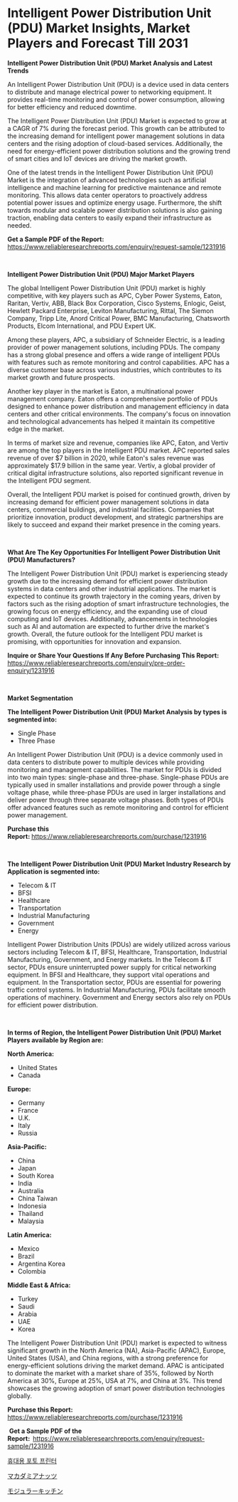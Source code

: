 <p><h1>Intelligent Power Distribution Unit (PDU) Market Insights, Market Players and Forecast Till 2031</h1></p><p><strong>Intelligent Power Distribution Unit (PDU) Market Analysis and Latest Trends</strong></p>
<p><p>An Intelligent Power Distribution Unit (PDU) is a device used in data centers to distribute and manage electrical power to networking equipment. It provides real-time monitoring and control of power consumption, allowing for better efficiency and reduced downtime.</p><p>The Intelligent Power Distribution Unit (PDU) Market is expected to grow at a CAGR of 7% during the forecast period. This growth can be attributed to the increasing demand for intelligent power management solutions in data centers and the rising adoption of cloud-based services. Additionally, the need for energy-efficient power distribution solutions and the growing trend of smart cities and IoT devices are driving the market growth.</p><p>One of the latest trends in the Intelligent Power Distribution Unit (PDU) Market is the integration of advanced technologies such as artificial intelligence and machine learning for predictive maintenance and remote monitoring. This allows data center operators to proactively address potential power issues and optimize energy usage. Furthermore, the shift towards modular and scalable power distribution solutions is also gaining traction, enabling data centers to easily expand their infrastructure as needed.</p></p>
<p><strong>Get a Sample PDF of the Report:&nbsp;</strong> <a href="https://www.reliableresearchreports.com/enquiry/request-sample/1231916">https://www.reliableresearchreports.com/enquiry/request-sample/1231916</a></p>
<p>&nbsp;</p>
<p><strong>Intelligent Power Distribution Unit (PDU) Major Market Players</strong></p>
<p><p>The global Intelligent Power Distribution Unit (PDU) market is highly competitive, with key players such as APC, Cyber Power Systems, Eaton, Raritan, Vertiv, ABB, Black Box Corporation, Cisco Systems, Enlogic, Geist, Hewlett Packard Enterprise, Leviton Manufacturing, Rittal, The Siemon Company, Tripp Lite, Anord Critical Power, BMC Manufacturing, Chatsworth Products, Elcom International, and PDU Expert UK.</p><p>Among these players, APC, a subsidiary of Schneider Electric, is a leading provider of power management solutions, including PDUs. The company has a strong global presence and offers a wide range of intelligent PDUs with features such as remote monitoring and control capabilities. APC has a diverse customer base across various industries, which contributes to its market growth and future prospects.</p><p>Another key player in the market is Eaton, a multinational power management company. Eaton offers a comprehensive portfolio of PDUs designed to enhance power distribution and management efficiency in data centers and other critical environments. The company's focus on innovation and technological advancements has helped it maintain its competitive edge in the market.</p><p>In terms of market size and revenue, companies like APC, Eaton, and Vertiv are among the top players in the Intelligent PDU market. APC reported sales revenue of over $7 billion in 2020, while Eaton's sales revenue was approximately $17.9 billion in the same year. Vertiv, a global provider of critical digital infrastructure solutions, also reported significant revenue in the Intelligent PDU segment.</p><p>Overall, the Intelligent PDU market is poised for continued growth, driven by increasing demand for efficient power management solutions in data centers, commercial buildings, and industrial facilities. Companies that prioritize innovation, product development, and strategic partnerships are likely to succeed and expand their market presence in the coming years.</p></p>
<p>&nbsp;</p>
<p><strong>What Are The Key Opportunities For Intelligent Power Distribution Unit (PDU) Manufacturers?</strong></p>
<p><p>The Intelligent Power Distribution Unit (PDU) market is experiencing steady growth due to the increasing demand for efficient power distribution systems in data centers and other industrial applications. The market is expected to continue its growth trajectory in the coming years, driven by factors such as the rising adoption of smart infrastructure technologies, the growing focus on energy efficiency, and the expanding use of cloud computing and IoT devices. Additionally, advancements in technologies such as AI and automation are expected to further drive the market's growth. Overall, the future outlook for the Intelligent PDU market is promising, with opportunities for innovation and expansion.</p></p>
<p><strong>Inquire or Share Your Questions If Any Before Purchasing This Report:</strong> <a href="https://www.reliableresearchreports.com/enquiry/pre-order-enquiry/1231916">https://www.reliableresearchreports.com/enquiry/pre-order-enquiry/1231916</a></p>
<p>&nbsp;</p>
<p><strong>Market Segmentation</strong></p>
<p><strong>The Intelligent Power Distribution Unit (PDU) Market Analysis by types is segmented into:</strong></p>
<p><ul><li>Single Phase</li><li>Three Phase</li></ul></p>
<p><p>An Intelligent Power Distribution Unit (PDU) is a device commonly used in data centers to distribute power to multiple devices while providing monitoring and management capabilities. The market for PDUs is divided into two main types: single-phase and three-phase. Single-phase PDUs are typically used in smaller installations and provide power through a single voltage phase, while three-phase PDUs are used in larger installations and deliver power through three separate voltage phases. Both types of PDUs offer advanced features such as remote monitoring and control for efficient power management.</p></p>
<p><strong>Purchase this Report:&nbsp;</strong><a href="https://www.reliableresearchreports.com/purchase/1231916">https://www.reliableresearchreports.com/purchase/1231916</a></p>
<p>&nbsp;</p>
<p><strong>The Intelligent Power Distribution Unit (PDU) Market Industry Research by Application is segmented into:</strong></p>
<p><ul><li>Telecom & IT</li><li>BFSI</li><li>Healthcare</li><li>Transportation</li><li>Industrial Manufacturing</li><li>Government</li><li>Energy</li></ul></p>
<p><p>Intelligent Power Distribution Units (PDUs) are widely utilized across various sectors including Telecom & IT, BFSI, Healthcare, Transportation, Industrial Manufacturing, Government, and Energy markets. In the Telecom & IT sector, PDUs ensure uninterrupted power supply for critical networking equipment. In BFSI and Healthcare, they support vital operations and equipment. In the Transportation sector, PDUs are essential for powering traffic control systems. In Industrial Manufacturing, PDUs facilitate smooth operations of machinery. Government and Energy sectors also rely on PDUs for efficient power distribution.</p></p>
<p>&nbsp;</p>
<p><strong>In terms of Region, the Intelligent Power Distribution Unit (PDU) Market Players available by Region are:</strong></p>
<p>
    <p> <strong> North America: </strong>
        <ul>
            <li>United States</li>
            <li>Canada</li>
        </ul>
        </p> 
    <p> <strong> Europe: </strong>
        <ul>
            <li>Germany</li>
            <li>France</li>
            <li>U.K.</li>
            <li>Italy</li>
            <li>Russia</li>
        </ul>
        </p> 
    <p> <strong> Asia-Pacific: </strong>
        <ul>
            <li>China</li>
            <li>Japan</li>
            <li>South Korea</li>
            <li>India</li>
            <li>Australia</li>
            <li>China Taiwan</li>
            <li>Indonesia</li>
            <li>Thailand</li>
            <li>Malaysia</li>
        </ul>
        </p> 
    <p> <strong> Latin America: </strong>
        <ul>
            <li>Mexico</li>
            <li>Brazil</li>
            <li>Argentina Korea</li>
            <li>Colombia</li>
        </ul>
        </p> 
    <p> <strong> Middle East & Africa: </strong>
        <ul>
            <li>Turkey</li>
            <li>Saudi</li>
            <li>Arabia</li>
            <li>UAE</li>
            <li>Korea</li>
        </ul>
    </p>
    </p>
<p><p>The Intelligent Power Distribution Unit (PDU) market is expected to witness significant growth in the North America (NA), Asia-Pacific (APAC), Europe, United States (USA), and China regions, with a strong preference for energy-efficient solutions driving the market demand. APAC is anticipated to dominate the market with a market share of 35%, followed by North America at 30%, Europe at 25%, USA at 7%, and China at 3%. This trend showcases the growing adoption of smart power distribution technologies globally.</p></p>
<p><strong>Purchase this Report: </strong><a href="https://www.reliableresearchreports.com/purchase/1231916">https://www.reliableresearchreports.com/purchase/1231916</a></p>
<p>&nbsp;<strong>Get a Sample PDF of the Report:&nbsp;&nbsp;</strong><a href="https://www.reliableresearchreports.com/enquiry/request-sample/1231916">https://www.reliableresearchreports.com/enquiry/request-sample/1231916</a></p>
<p><strong></strong></p>
<p><p><a href="https://github.com/RichardLueilwitz787/Market-Research-Report-List-1/blob/main/752045815720.md">휴대용 포토 프린터</a></p><p><a href="https://github.com/Calvi3ynJerde867/Market-Research-Report-List-1/blob/main/219188616748.md">マカダミアナッツ</a></p><p><a href="https://github.com/JacksonWiza1924/Market-Research-Report-List-1/blob/main/815358816749.md">モジュラーキッチン</a></p></p>